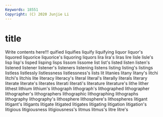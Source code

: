 ```yaml
---
Keywords: 18551
Copyright: (C) 2020 Junjie Li
---
```


# title

Write contents here!!!
quified 
liquifies 
liquify 
liquifying
liquor 
liquor's 
liquored 
liquorice 
liquorice's 
liquoring 
liquors 
lira 
lira's 
liras
lire 
lisle 
lisle's 
lisp 
lisp's 
lisped 
lisping 
lisps 
lissom 
lissome
list 
list's 
listed 
listen 
listen's 
listened 
listener 
listener's 
listeners 
listening
listens 
listing 
listing's 
listings 
listless 
listlessly 
listlessness 
listlessness's 
lists 
lit
litanies 
litany 
litany's 
litchi 
litchi's 
litchis 
lite 
literacy 
literacy's 
literal
literal's 
literally 
literals 
literary 
literate 
literate's 
literates 
literati 
literati's 
literature
literature's 
lithe 
lither 
lithest 
lithium 
lithium's 
lithograph 
lithograph's 
lithographed 
lithographer
lithographer's 
lithographers 
lithographic 
lithographing 
lithographs 
lithography 
lithography's 
lithosphere 
lithosphere's 
lithospheres
litigant 
litigant's 
litigants 
litigate 
litigated 
litigates 
litigating 
litigation 
litigation's 
litigious
litigiousness 
litigiousness's 
litmus 
litmus's 
litre 
litre's 
